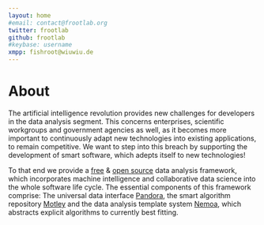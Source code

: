 ```yaml
---
layout: home
#email: contact@frootlab.org
twitter: frootlab
github: frootlab
#keybase: username
xmpp: fishroot@wiuwiu.de
---
```


# About

The artificial intelligence revolution provides new challenges for developers in
the data analysis segment. This concerns enterprises, scientific workgroups and
government agencies as well, as it becomes more important to continuously adapt
new technologies into existing applications, to remain competitive. We want to
step into this breach by supporting the development of smart software, which
adepts itself to new technologies!

To that end we provide a [free](https://www.fsf.org/about/what-is-free-software)
& [open source](https://opensource.org/docs/definition.php) data analysis
framework, which incorporates machine intelligence and collaborative data
science into the whole software life cycle. The essential components of this
framework comprise: The universal data interface [Pandora](pandora.html), the
smart algorithm repository [Motley](motley.html) and the data analysis template
system [Nemoa](nemoa.html), which abstracts explicit algorithms to currently
best fitting.

